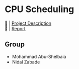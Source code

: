 # CPU Scheduling
🔗 | [Project Description](Project.pdf)  
🔗 | [Report](Report.pdf)
## Group
- Mohammad Abu-Shelbaia 
- Nidal Zabade 
